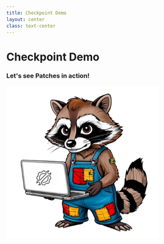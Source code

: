 ```yaml
---
title: Checkpoint Demo
layout: center
class: text-center
---
```


# Checkpoint Demo

### Let's see **Patches** in action!

<img src="../patches.svg" alt="Checkpoint demo" width="400px" />
